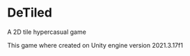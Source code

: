 # DeTiled
 A 2D tile hypercasual game
 
 This game where created on Unity engine version 2021.3.17f1
